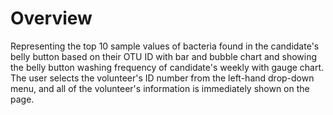 # Overview

Representing the top 10  sample values of bacteria found in the candidate's belly button based on their OTU ID with bar and bubble chart and showing the belly button washing frequency of candidate's weekly with gauge chart. The user selects the volunteer's ID number from the left-hand drop-down menu, and all of the volunteer's information is immediately shown on the page. 
